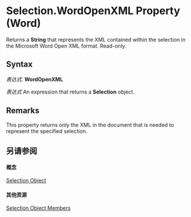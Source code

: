 
# Selection.WordOpenXML Property (Word)

Returns a  **String** that represents the XML contained within the selection in the Microsoft Word Open XML format. Read-only.


## Syntax

 _表达式_. **WordOpenXML**

 _表达式_ An expression that returns a **Selection** object.


## Remarks

This property returns only the XML in the document that is needed to represent the specified selection.


## 另请参阅


#### 概念


[Selection Object](7b574a91-c33e-ecfd-6783-6b7528b2ed8f.md)
#### 其他资源


[Selection Object Members](http://msdn.microsoft.com/library/71e67a43-d40a-ad9a-8ef2-c5c487733e0d%28Office.15%29.aspx)